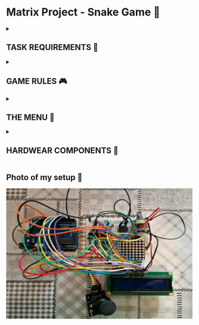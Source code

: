 # Matrix Project - Snake Game 🐍

<details>
  <summary><h2><b>TASK REQUIREMENTS 📁</b></h2></summary>
  <h2>Menu task</h2>
     Create a menu for your game, emphasis on ‘the game. You should scroll on the LCD with the joystick. The menu should include the following functionality:

  **1. Intro Message** - When  powering  up  the  project,  a  greeting  message should be shown for a few moments.
  
  **2. Should contain roughly the following categories:**
  
    **(a)Start game** - Starts the initial level
    
    **(b)Settings**
    
    **i.** LCD  brightness  control. Save  value  to  EEPROM  and  load  it upon system start.
        
    **ii.** Matrix brightness control
        
    **(c)About** - should include details about the creator of the game. At least game name, author and github link or user.
    
  **3.End Message** - When the game ends, add a message.
  
  **4. During gameplay**
  
    **(a)** Show relevant details, that are dynamic: time.  
    
    **(b)** Implement an end game.
</details> 

<details>
  <summary><h2><b>GAME RULES 🎮</b></h2></summary>
  The objective of the snake is to eat the blinking food 🍕. To start the game, the player has to enter the start game submenu, and then press the button. While playing, the score appears on the LCD. For now, the minigame ends when the score is 10.
  
  <h3>Bugs 🐜</h3>
  <ul>
    <li>When accessing the 'LCD bright' option, it does not work, meaning you cannot adjust the LCD brightness. </li>
    <li>You cannot mute the game sound, even though there is an on/off option in the menu.</li>
  </ul>
</details> 

<details>
  <summary><h2><b>THE MENU 📒</b></h2></summary>
  
  You can move through the menu using the joystick up and down. To enter an option move the joystick to the right and to exit an option move the joystick to the left. Same for the submenu. While scrolling through the menu, a visual representation of the current item is displayed on the matrix.
  
  <h3>Main meniu 📋</h3>
    <ul>
      <li>Start game</li>
      <li>Settings</li>
      <li>How to play</li>
      <li>About</li>
    </ul> 
    
  <h3>Settings submenu 🔧</h3>
    <ul>
      <li>LCD bright</li>
      <li>Matrix bright</li>
      <li>Sounds</li>
    </ul> 
</details> 

<details>
  <summary><h2><b>HARDWEAR COMPONENTS 🔌</b></h2></summary>
<ol>
  <li>16x2 LCD</li>
  <li>1 8x8 led matrix</li>
  <li>MAX7219 driver</li>
  <li>joystick</li>
  <li>buzzer</li>
  <li>potentiometer (for controlling the LCD contrast)
</ol>  
</details> 

## Photo of my setup 📸

<img src="https://github.com/RuxiC/Matrix_Project_Snake_Game/blob/main/Matrix_Project/matrix_game.jpeg?raw=true" alt="A photo of my setup" width="500" height="350">
